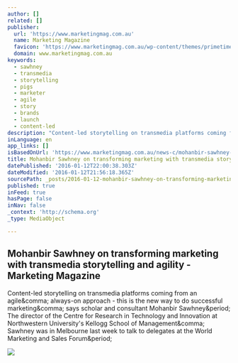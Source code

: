 ```yaml
---
author: []
related: []
publisher:
  url: 'https://www.marketingmag.com.au'
  name: Marketing Magazine
  favicon: 'https://www.marketingmag.com.au/wp-content/themes/primetime-child/favicon.ico'
  domain: www.marketingmag.com.au
keywords:
  - sawhney
  - transmedia
  - storytelling
  - pigs
  - marketer
  - agile
  - story
  - brands
  - launch
  - content-led
description: "Content-led storytelling on transmedia platforms coming from an agile, always-on approach - this is the new way to do successful marketing, says scholar and consultant Mohanbir Sawhney. The director of the Centre for Research in Technology and Innovation at Northwestern University's Kellogg School of Management, Sawhney was in Melbourne last week to talk to delegates at the World Marketing and Sales Forum."
inLanguage: en
app_links: []
isBasedOnUrl: 'https://www.marketingmag.com.au/news-c/mohanbir-sawhney-transforming-marketing-transmedia-storytelling-agility/'
title: Mohanbir Sawhney on transforming marketing with transmedia storytelling and agility - Marketing Magazine
datePublished: '2016-01-12T22:00:38.303Z'
dateModified: '2016-01-12T21:56:18.365Z'
sourcePath: _posts/2016-01-12-mohanbir-sawhney-on-transforming-marketing-with-transmedia-s.md
published: true
inFeed: true
hasPage: false
inNav: false
_context: 'http://schema.org'
_type: MediaObject

---
```

<article style=""><h1>Mohanbir Sawhney on transforming marketing with transmedia storytelling and agility - Marketing Magazine</h1><p>Content-led storytelling on transmedia platforms coming from an agile&amp;comma; always-on approach - this is the new way to do successful marketing&amp;comma; says scholar and consultant Mohanbir Sawhney&amp;period; The director of the Centre for Research in Technology and Innovation at Northwestern University's Kellogg School of Management&amp;comma; Sawhney was in Melbourne last week to talk to delegates at the World Marketing and Sales Forum&amp;period;</p><img src="https://www.marketingmag.com.au/wp-content/uploads/2015/11/mohan-sawhney-540.jpg" /></article>